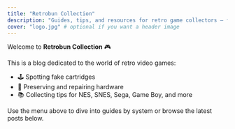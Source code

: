 ```yaml
---
title: "Retrobun Collection"
description: "Guides, tips, and resources for retro game collectors — from spotting fakes to preserving classics."
cover: "logo.jpg" # optional if you want a header image
---
```

Welcome to **Retrobun Collection** 🎮  

This is a blog dedicated to the world of retro video games:  
- 🕹 Spotting fake cartridges  
- 💾 Preserving and repairing hardware  
- 📚 Collecting tips for NES, SNES, Sega, Game Boy, and more  

Use the menu above to dive into guides by system or browse the latest posts below.

